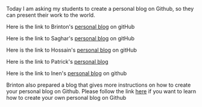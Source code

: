 Today I am asking my students to create a personal blog on Github, so they can present their work to the world. 

Here is the link to Brinton's [personal blog](https://kombateldridge.github.io) on gitHub

Here is the link to Saghar's [personal blog](https://sgomrok.github.io) on gitHub

Here is the link to Hossain's [personal blog](https://hshadman.github.io) on gitHub 

Here is the link to Patrick's [personal blog ](https://proman0708.github.io/proman/)

Here is the link to Inen's [personal blog](https://iceboxice.github.io) on github

Brinton also prepared a blog that gives more instructions on how to create your personal blog on Github. Please follow the link [here](https://kombateldridge.github.io/2022/06/14/GitHub-Page-Tutorial.html) if you want to learn how to create your own personal blog on Github




